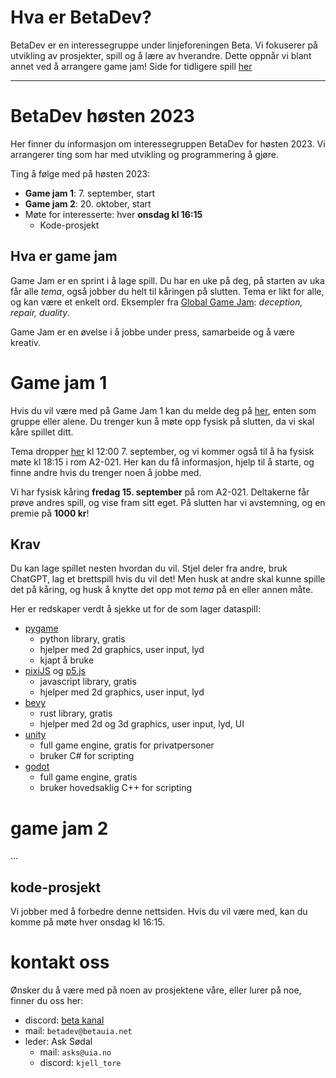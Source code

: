 # Hva er BetaDev?
BetaDev er en interessegruppe under linjeforeningen Beta. Vi fokuserer på utvikling av prosjekter, spill og å lære av hverandre. Dette oppnår vi blant annet ved å arrangere game jam! Side for tidligere spill [her](https://betauia.net/betadev/betadev-2023h.html)


---
# BetaDev høsten 2023
Her finner du informasjon om interessegruppen BetaDev for høsten 2023. Vi arrangerer ting som har med utvikling og programmering å gjøre.

Ting å følge med på høsten 2023:
- **Game jam 1**: 7. september, start
- **Game jam 2**: 20. oktober, start
- Møte for interesserte: hver **onsdag kl 16:15**
    - Kode-prosjekt

## Hva er game jam
Game Jam er en sprint i å lage spill. Du har en uke på deg, på starten av uka får alle *tema*, også jobber du helt til kåringen på slutten. Tema er likt for alle, og kan være et enkelt ord. Eksempler fra [Global Game Jam](https://globalgamejam.org/history): *deception, repair, duality*.

Game Jam er en øvelse i å jobbe under press, samarbeide og å være kreativ.

# Game jam 1
Hvis du vil være med på Game Jam 1 kan du melde deg på [her](https://forms.office.com/e/Eze1w2mi2P), enten som gruppe eller alene. Du trenger kun å møte opp fysisk på slutten, da vi skal kåre spillet ditt.

Tema dropper [her](./betadev/tema.html) kl 12:00 7. september, og vi kommer også til å ha fysisk møte kl 18:15 i rom A2-021. Her kan du få informasjon, hjelp til å starte, og finne andre hvis du trenger noen å jobbe med.

Vi har fysisk kåring **fredag 15. september** på rom A2-021. Deltakerne får prøve andres spill, og vise fram sitt eget. På slutten har vi avstemning, og en premie på **1000 kr**!

## Krav
Du kan lage spillet nesten hvordan du vil. Stjel deler fra andre, bruk ChatGPT, lag et brettspill hvis du vil det! Men husk at andre skal kunne spille det på kåring, og husk å knytte det opp mot *tema* på en eller annen måte. 

Her er redskaper verdt å sjekke ut for de som lager dataspill:
- [pygame](https://www.pygame.org/)
    - python library, gratis
    - hjelper med 2d graphics, user input, lyd
    - kjapt å bruke
- [pixiJS](https://pixijs.com/) og [p5.js](https://p5js.org/)
    - javascript library, gratis
    - hjelper med 2d graphics, user input, lyd
- [bevy](https://bevyengine.org/)
    - rust library, gratis
    - hjelper med 2d og 3d graphics, user input, lyd, UI
- [unity](https://unity.com/)
    - full game engine, gratis for privatpersoner
    - bruker C# for scripting
- [godot](https://godotengine.org/)
    - full game engine, gratis
    - bruker hovedsaklig C++ for scripting

# game jam 2
...

## kode-prosjekt
Vi jobber med å forbedre denne nettsiden. Hvis du vil være med, kan du komme på møte hver onsdag kl 16:15.

# kontakt oss
Ønsker du å være med på noen av prosjektene våre, eller lurer på noe, finner du oss her:
- discord: [beta kanal](https://discord.gg/v8b6ZrQ")
- mail: `betadev@betauia.net`
- leder: Ask Sødal
    - mail: `asks@uia.no` 
    - discord: `kjell_tore`